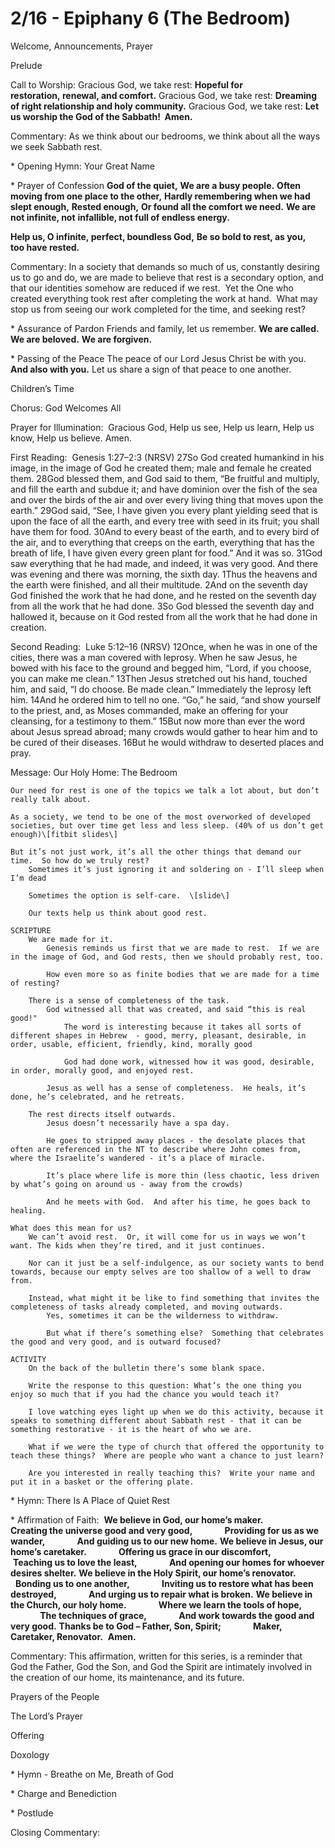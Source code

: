 # 2/16 - Epiphany 6 (The Bedroom)

Welcome, Announcements, Prayer

Prelude

Call to Worship:
Gracious God, we take rest:
**Hopeful for restoration, renewal, and comfort.**
Gracious God, we take rest:
**Dreaming of right relationship and holy community.**
Gracious God, we take rest:
**Let us worship the God of the Sabbath!  Amen.**

Commentary: As we think about our bedrooms, we think about all the ways we seek Sabbath rest.

\* Opening Hymn: Your Great Name

\* Prayer of Confession
**God of the quiet,**
**We are a busy people.**
**Often moving from one place to the other,**
**Hardly remembering when we had slept enough,**
**Rested enough,**
**Or found all the comfort we need.**
**We are not infinite, not** **infallible, not full of endless energy.**

**Help us, O infinite, perfect, boundless God,**
**Be so bold to rest, as you, too have rested.**

Commentary: In a society that demands so much of us, constantly desiring us to go and do, we are made to believe that rest is a secondary option, and that our identities somehow are reduced if we rest.  Yet the One who created everything took rest after completing the work at hand.  What may stop us from seeing our work completed for the time, and seeking rest? 

\* Assurance of Pardon
Friends and family, let us remember.
**We are called.**
**We are beloved.**
**We are forgiven.**

\* Passing of the Peace
The peace of our Lord Jesus Christ be with you. 
**And also with you.**
Let us share a sign of that peace to one another.    

Children’s Time 

Chorus: God Welcomes All

Prayer for Illumination: 
Gracious God,
Help us see,
Help us learn,
Help us know,
Help us believe.
Amen.

First Reading:  Genesis 1:27–2:3 (NRSV)
27So God created humankind in his image, in the image of God he created them; male and female he created them.
28God blessed them, and God said to them, “Be fruitful and multiply, and fill the earth and subdue it; and have dominion over the fish of the sea and over the birds of the air and over every living thing that moves upon the earth.”
29God said, “See, I have given you every plant yielding seed that is upon the face of all the earth, and every tree with seed in its fruit; you shall have them for food.
30And to every beast of the earth, and to every bird of the air, and to everything that creeps on the earth, everything that has the breath of life, I have given every green plant for food.” And it was so.
31God saw everything that he had made, and indeed, it was very good. And there was evening and there was morning, the sixth day.
1Thus the heavens and the earth were finished, and all their multitude.
2And on the seventh day God finished the work that he had done, and he rested on the seventh day from all the work that he had done.
3So God blessed the seventh day and hallowed it, because on it God rested from all the work that he had done in creation.

Second Reading:  Luke 5:12–16 (NRSV)
12Once, when he was in one of the cities, there was a man covered with leprosy. When he saw Jesus, he bowed with his face to the ground and begged him, “Lord, if you choose, you can make me clean.”
13Then Jesus stretched out his hand, touched him, and said, “I do choose. Be made clean.” Immediately the leprosy left him.
14And he ordered him to tell no one. “Go,” he said, “and show yourself to the priest, and, as Moses commanded, make an offering for your cleansing, for a testimony to them.”
15But now more than ever the word about Jesus spread abroad; many crowds would gather to hear him and to be cured of their diseases.
16But he would withdraw to deserted places and pray.

Message: Our Holy Home: The Bedroom 

	Our need for rest is one of the topics we talk a lot about, but don’t really talk about.
	
	As a society, we tend to be one of the most overworked of developed societies, but over time get less and less sleep. (40% of us don’t get enough)\[fitbit slides\]
	
	But it’s not just work, it’s all the other things that demand our time.  So how do we truly rest?
		Sometimes it’s just ignoring it and soldering on - I’ll sleep when I’m dead
		
		Sometimes the option is self-care.  \[slide\]
		
		Our texts help us think about good rest.
		
	SCRIPTURE
		We are made for it.
			Genesis reminds us first that we are made to rest.  If we are in the image of God, and God rests, then we should probably rest, too.
			
			How even more so as finite bodies that we are made for a time of resting?
			
		There is a sense of completeness of the task.
			God witnessed all that was created, and said “this is real good!"
				The word is interesting because it takes all sorts of different shapes in Hebrew  - good, merry, pleasant, desirable, in order, usable, efficient, friendly, kind, morally good
				
				God had done work, witnessed how it was good, desirable, in order, morally good, and enjoyed rest.
				
			Jesus as well has a sense of completeness.  He heals, it’s done, he’s celebrated, and he retreats.
			
		The rest directs itself outwards.
			Jesus doesn’t necessarily have a spa day.
			
			He goes to stripped away places - the desolate places that often are referenced in the NT to describe where John comes from, where the Israelite’s wandered - it’s a place of miracle.  
			
			It’s place where life is more thin (less chaotic, less driven by what’s going on around us - away from the crowds)
			
			And he meets with God.  And after his time, he goes back to healing.
			
	What does this mean for us?
		We can’t avoid rest.  Or, it will come for us in ways we won’t want. The kids when they’re tired, and it just continues.
		
		Nor can it just be a self-indulgence, as our society wants to bend towards, because our empty selves are too shallow of a well to draw from.
		
		Instead, what might it be like to find something that invites the completeness of tasks already completed, and moving outwards.
			Yes, sometimes it can be the wilderness to withdraw.
			
			But what if there’s something else?  Something that celebrates the good and very good, and is outward focused?
			
	ACTIVITY
		On the back of the bulletin there’s some blank space.
		
		Write the response to this question: What’s the one thing you enjoy so much that if you had the chance you would teach it?
		
		I love watching eyes light up when we do this activity, because it speaks to something different about Sabbath rest - that it can be something restorative - it is the heart of who we are.
		
		What if we were the type of church that offered the opportunity to teach these things?  Where are people who want a chance to just learn?
		
		Are you interested in really teaching this?  Write your name and put it in a basket or the offering plate. 
		

\* Hymn: There Is A Place of Quiet Rest

\* Affirmation of Faith: 
**We believe in God, our home’s maker.**
            **Creating the universe good and very good,**
            **Providing for us as we wander,**
            **And guiding us to our new home.**
**We believe in Jesus, our home’s caretaker.**
            **Offering us grace in our discomfort,**
            **Teaching us to love the least,**
            **And opening our homes for whoever desires shelter.**
**We believe in the Holy Spirit, our home’s renovator.**
            **Bonding us to one another,**
            **Inviting us to restore what has been destroyed,**
            **And urging us to repair what is broken.**
**We believe in the Church, our holy home.**
            **Where we learn the tools of hope,**
            **The techniques of grace,**
            **And work towards the good and very good.**
**Thanks be to God – Father, Son, Spirit;**
            **Maker, Caretaker, Renovator.**  **Amen.**

Commentary: This affirmation, written for this series, is a reminder that God the Father, God the Son, and God the Spirit are intimately involved in the creation of our home, its maintenance, and its future.

Prayers of the People

The Lord’s Prayer

Offering

Doxology

\* Hymn - Breathe on Me, Breath of God

\* Charge and Benediction 

\* Postlude

Closing Commentary:
